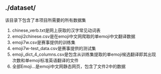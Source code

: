 ## ./dataset/
该目录下包含了本项目所需要的所有数据集  
1. chinese_verb.txt是网上获取的汉字常见动词表
2. emoji2chinese.csv是在emoji中文网爬取的单emoji中文翻译数据
3. emoji7w.csv是赛事提供的训练集
4. emoji7w-test_data.csv是赛事提供的测试集
5. emoji_dict_4_columns.csv是包含从训练集提取的单emoji候选翻译即其出现次数和单emoji标准英语翻译的文件
6. 全部Emoji...是emoji中文网静态网页，包含了文件2中的数据